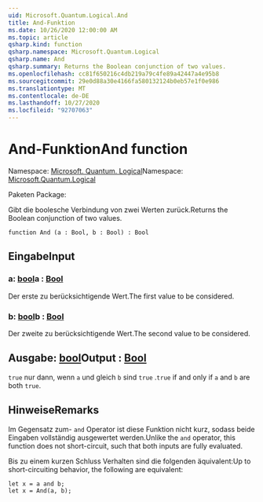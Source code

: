 ```yaml
---
uid: Microsoft.Quantum.Logical.And
title: And-Funktion
ms.date: 10/26/2020 12:00:00 AM
ms.topic: article
qsharp.kind: function
qsharp.namespace: Microsoft.Quantum.Logical
qsharp.name: And
qsharp.summary: Returns the Boolean conjunction of two values.
ms.openlocfilehash: cc81f650216c4db219a79c4fe89a42447a4e95b8
ms.sourcegitcommit: 29e0d88a30e4166fa580132124b0eb57e1f0e986
ms.translationtype: MT
ms.contentlocale: de-DE
ms.lasthandoff: 10/27/2020
ms.locfileid: "92707063"
---
```

# <a name="and-function"></a><span data-ttu-id="69df8-102">And-Funktion</span><span class="sxs-lookup"><span data-stu-id="69df8-102">And function</span></span>

<span data-ttu-id="69df8-103">Namespace: [Microsoft. Quantum. Logical](xref:Microsoft.Quantum.Logical)</span><span class="sxs-lookup"><span data-stu-id="69df8-103">Namespace: [Microsoft.Quantum.Logical](xref:Microsoft.Quantum.Logical)</span></span>

<span data-ttu-id="69df8-104">Paketen [](https://nuget.org/packages/)</span><span class="sxs-lookup"><span data-stu-id="69df8-104">Package: [](https://nuget.org/packages/)</span></span>


<span data-ttu-id="69df8-105">Gibt die boolesche Verbindung von zwei Werten zurück.</span><span class="sxs-lookup"><span data-stu-id="69df8-105">Returns the Boolean conjunction of two values.</span></span>

```qsharp
function And (a : Bool, b : Bool) : Bool
```


## <a name="input"></a><span data-ttu-id="69df8-106">Eingabe</span><span class="sxs-lookup"><span data-stu-id="69df8-106">Input</span></span>

### <a name="a--bool"></a><span data-ttu-id="69df8-107">a: [bool](xref:microsoft.quantum.lang-ref.bool)</span><span class="sxs-lookup"><span data-stu-id="69df8-107">a : [Bool](xref:microsoft.quantum.lang-ref.bool)</span></span>

<span data-ttu-id="69df8-108">Der erste zu berücksichtigende Wert.</span><span class="sxs-lookup"><span data-stu-id="69df8-108">The first value to be considered.</span></span>


### <a name="b--bool"></a><span data-ttu-id="69df8-109">b: [bool](xref:microsoft.quantum.lang-ref.bool)</span><span class="sxs-lookup"><span data-stu-id="69df8-109">b : [Bool](xref:microsoft.quantum.lang-ref.bool)</span></span>

<span data-ttu-id="69df8-110">Der zweite zu berücksichtigende Wert.</span><span class="sxs-lookup"><span data-stu-id="69df8-110">The second value to be considered.</span></span>



## <a name="output--bool"></a><span data-ttu-id="69df8-111">Ausgabe: [bool](xref:microsoft.quantum.lang-ref.bool)</span><span class="sxs-lookup"><span data-stu-id="69df8-111">Output : [Bool](xref:microsoft.quantum.lang-ref.bool)</span></span>

<span data-ttu-id="69df8-112">`true` nur dann, wenn `a` und gleich `b` sind `true` .</span><span class="sxs-lookup"><span data-stu-id="69df8-112">`true` if and only if `a` and `b` are both `true`.</span></span>

## <a name="remarks"></a><span data-ttu-id="69df8-113">Hinweise</span><span class="sxs-lookup"><span data-stu-id="69df8-113">Remarks</span></span>

<span data-ttu-id="69df8-114">Im Gegensatz zum- `and` Operator ist diese Funktion nicht kurz, sodass beide Eingaben vollständig ausgewertet werden.</span><span class="sxs-lookup"><span data-stu-id="69df8-114">Unlike the `and` operator, this function does not short-circuit, such that both inputs are fully evaluated.</span></span>

<span data-ttu-id="69df8-115">Bis zu einem kurzen Schluss Verhalten sind die folgenden äquivalent:</span><span class="sxs-lookup"><span data-stu-id="69df8-115">Up to short-circuiting behavior, the following are equivalent:</span></span>

```Q#
let x = a and b;
let x = And(a, b);
```